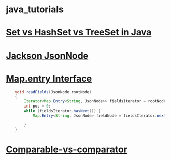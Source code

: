 # java_tutorials



# [Set vs HashSet vs TreeSet in Java](https://www.tutorialspoint.com/set-vs-hashset-vs-treeset-in-java)

# [Jackson JsonNode](http://tutorials.jenkov.com/java-json/jackson-jsonnode.html)

# [Map.entry Interface](https://www.tutorialspoint.com/java/java_mapentry_interface.htm)

```java
	void readFields(JsonNode rootNode)
	{
		Iterator<Map.Entry<String, JsonNode>> fieldsIterator = rootNode.fields();
		int pos = 0;
		while (fieldsIterator.hasNext()) {
			Map.Entry<String, JsonNode> fieldNode = fieldsIterator.next();

		}
	}

```

# [Comparable-vs-comparator](https://www.geeksforgeeks.org/comparable-vs-comparator-in-java/)


